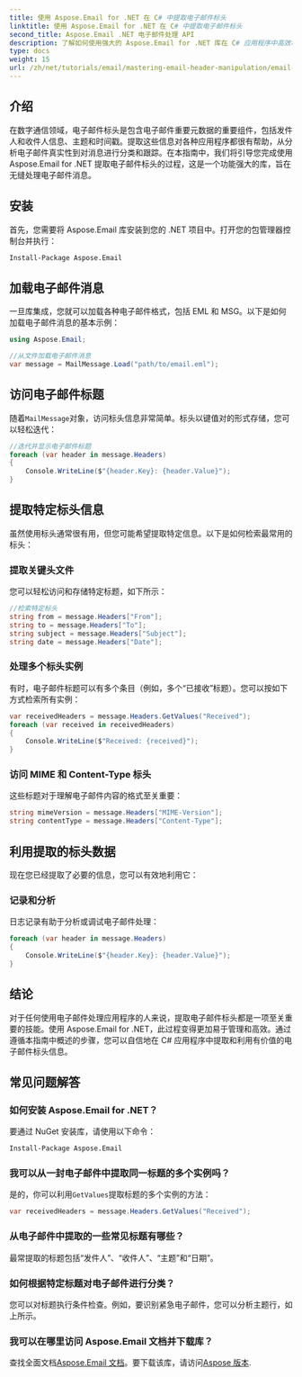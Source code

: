 ```yaml
---
title: 使用 Aspose.Email for .NET 在 C# 中提取电子邮件标头
linktitle: 使用 Aspose.Email for .NET 在 C# 中提取电子邮件标头
second_title: Aspose.Email .NET 电子邮件处理 API
description: 了解如何使用强大的 Aspose.Email for .NET 库在 C# 应用程序中高效地提取和操作电子邮件标头。本综合指南提供了有关访问关键标头信息的分步说明。
type: docs
weight: 15
url: /zh/net/tutorials/email/mastering-email-header-manipulation/email-header-extraction/
---
```

## 介绍

在数字通信领域，电子邮件标头是包含电子邮件重要元数据的重要组件，包括发件人和收件人信息、主题和时间戳。提取这些信息对各种应用程序都很有帮助，从分析电子邮件真实性到对消息进行分类和跟踪。在本指南中，我们将引导您完成使用 Aspose.Email for .NET 提取电子邮件标头的过程，这是一个功能强大的库，旨在无缝处理电子邮件消息。

## 安装

首先，您需要将 Aspose.Email 库安装到您的 .NET 项目中。打开您的包管理器控制台并执行：

```bash
Install-Package Aspose.Email
```

## 加载电子邮件消息

一旦库集成，您就可以加载各种电子邮件格式，包括 EML 和 MSG。以下是如何加载电子邮件消息的基本示例：

```csharp
using Aspose.Email;

//从文件加载电子邮件消息
var message = MailMessage.Load("path/to/email.eml");
```

## 访问电子邮件标题

随着`MailMessage`对象，访问标头信息非常简单。标头以键值对的形式存储，您可以轻松迭代：

```csharp
//迭代并显示电子邮件标题
foreach (var header in message.Headers)
{
    Console.WriteLine($"{header.Key}: {header.Value}");
}
```

## 提取特定标头信息

虽然使用标头通常很有用，但您可能希望提取特定信息。以下是如何检索最常用的标头：

### 提取关键头文件

您可以轻松访问和存储特定标题，如下所示：

```csharp
//检索特定标头
string from = message.Headers["From"];
string to = message.Headers["To"];
string subject = message.Headers["Subject"];
string date = message.Headers["Date"];
```

### 处理多个标头实例

有时，电子邮件标题可以有多个条目（例如，多个“已接收”标题）。您可以按如下方式检索所有实例：

```csharp
var receivedHeaders = message.Headers.GetValues("Received");
foreach (var received in receivedHeaders)
{
    Console.WriteLine($"Received: {received}");
}
```

### 访问 MIME 和 Content-Type 标头

这些标题对于理解电子邮件内容的格式至关重要：

```csharp
string mimeVersion = message.Headers["MIME-Version"];
string contentType = message.Headers["Content-Type"];
```

## 利用提取的标头数据

现在您已经提取了必要的信息，您可以有效地利用它：

### 记录和分析

日志记录有助于分析或调试电子邮件处理：

```csharp
foreach (var header in message.Headers)
{
    Console.WriteLine($"{header.Key}: {header.Value}");
}
```

## 结论

对于任何使用电子邮件处理应用程序的人来说，提取电子邮件标头都是一项至关重要的技能。使用 Aspose.Email for .NET，此过程变得更加易于管理和高效。通过遵循本指南中概述的步骤，您可以自信地在 C# 应用程序中提取和利用有价值的电子邮件标头信息。

## 常见问题解答

### 如何安装 Aspose.Email for .NET？

要通过 NuGet 安装库，请使用以下命令：
```bash
Install-Package Aspose.Email
```

### 我可以从一封电子邮件中提取同一标题的多个实例吗？

是的，你可以利用`GetValues`提取标题的多个实例的方法：
```csharp
var receivedHeaders = message.Headers.GetValues("Received");
```

### 从电子邮件中提取的一些常见标题有哪些？

最常提取的标题包括“发件人”、“收件人”、“主题”和“日期”。

### 如何根据特定标题对电子邮件进行分类？

您可以对标题执行条件检查。例如，要识别紧急电子邮件，您可以分析主题行，如上所示。

### 我可以在哪里访问 Aspose.Email 文档并下载库？

查找全面文档[Aspose.Email 文档](https://reference.aspose.com/email/net/)。要下载该库，请访问[Aspose 版本](https://releases.aspose.com/email/net/).